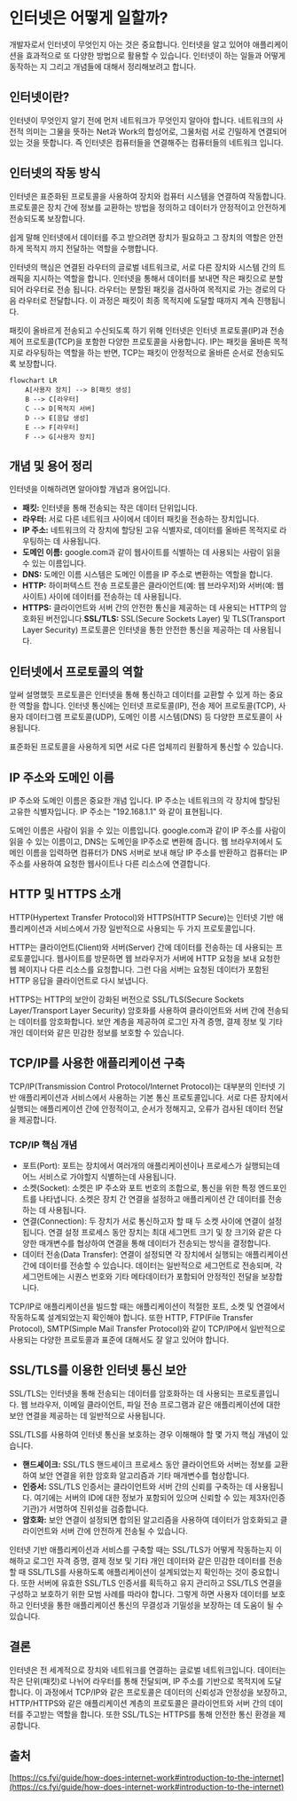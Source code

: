 # 인터넷은 어떻게 일할까?

개발자로서 인터넷이 무엇인지 아는 것은 중요합니다. 인터넷을 알고 있어야 애플리케이션을 효과적으로 또 다양한 방법으로 활용할 수 있습니다. 인터넷이 하는 일들과 어떻게 동작하는 지 그리고 개념들에 대해서 정리해보려고 합니다.

## 인터넷이란?

인터넷이 무엇인지 알기 전에 먼저 네트워크가 무엇인지 알아야 합니다. 네트워크의 사전적 의미는 그물을 뜻하는 Net과 Work의 합성어로, 그물처럼 서로 긴밀하게 연결되어 있는 것을 뜻합니다. 즉 인터넷은 컴퓨터들을 연결해주는 컴퓨터들의 네트워크 입니다.

## 인터넷의 작동 방식

인터넷은 표준화된 프로토콜을 사용하여 장치와 컴퓨터 시스템을 연결하여 작동합니다. 프로토콜은 장치 간에 정보를 교환하는 방법을 정의하고 데이터가 안정적이고 안전하게 전송되도록 보장합니다. 

쉽게 말해 인터넷에서 데이터를 주고 받으려면 장치가 필요하고 그 장치의 역할은 안전하게 목적지 까지 전달하는 역할을 수행합니다.

인터넷의 핵심은 연결된 라우터의 글로벌 네트워크로, 서로 다른 장치와 시스템 간의 트래픽을 지시하는 역할을 합니다. 인터넷을 통해서 데이터를 보내면 작은 패킷으로 분할되어 라우터로 전송 됩니다. 라우터는 분할된 패킷을 검사하여 목적지로 가는 경로의 다음 라우터로 전달합니다. 이 과정은 패킷이 최종 목적지에 도달할 때까지 계속 진행됩니다.

패킷이 올바르게 전송되고 수신되도록 하기 위해 인터넷은 인터넷 프로토콜(IP)과 전송 제어 프로토콜(TCP)을 포함한 다양한 프로토콜을 사용합니다. IP는 패킷을 올바른 목적지로 라우팅하는 역할을 하는 반면, TCP는 패킷이 안정적으로 올바른 순서로 전송되도록 보장합니다.

```mermaid
flowchart LR
    A[사용자 장치] --> B[패킷 생성]
    B --> C[라우터]
    C --> D[목적지 서버]
    D --> E[응답 생성]
    E --> F[라우터]
    F --> G[사용자 장치]
```

## 개념 및 용어 정리

인터넷을 이해하려면 알아야할 개념과 용어입니다.

- **패킷:** 인터넷을 통해 전송되는 작은 데이터 단위입니다.
- **라우터:** 서로 다른 네트워크 사이에서 데이터 패킷을 전송하는 장치입니다.
- **IP 주소:** 네트워크의 각 장치에 할당된 고유 식별자로, 데이터를 올바른 목적지로 라우팅하는 데 사용됩니다.
- **도메인 이름:** google.com과 같이 웹사이트를 식별하는 데 사용되는 사람이 읽을 수 있는 이름입니다.
- **DNS:** 도메인 이름 시스템은 도메인 이름을 IP 주소로 변환하는 역할을 합니다.
- **HTTP:** 하이퍼텍스트 전송 프로토콜은 클라이언트(예: 웹 브라우저)와 서버(예: 웹사이트) 사이에 데이터를 전송하는 데 사용됩니다.
- **HTTPS:** 클라이언트와 서버 간의 안전한 통신을 제공하는 데 사용되는 HTTP의 암호화된 버전입니다.**SSL/TLS:** SSL(Secure Sockets Layer) 및 TLS(Transport Layer Security) 프로토콜은 인터넷을 통한 안전한 통신을 제공하는 데 사용됩니다.

## **인터넷에서 프로토콜의 역할**

앞써 설명했듯 프로토콜은 인터넷을 통해 통신하고 데이터를 교환할 수 있게 하는 중요한 역할을 합니다. 인터넷 통신에는 인터넷 프로토콜(IP), 전송 제어 프로토콜(TCP), 사용자 데이터그램 프로토콜(UDP), 도메인 이름 시스템(DNS) 등 다양한 프로토콜이 사용됩니다.

표준화된 프로토콜을 사용하게 되면 서로 다른 업체끼리 원활하게 통신할 수 있습니다. 

## **IP 주소와 도메인 이름**

IP 주소와 도메인 이름은 중요한 개념 입니다. IP 주소는 네트워크의 각 장치에 할당된 고유한 식별자입니다. IP 주소는 "192.168.1.1" 와 같이 표현됩니다.

도메인 이름은 사람이 읽을 수 있는 이름입니다. google.com과 같이 IP 주소를 사람이 읽을 수 있는 이름이고, DNS는 도메인을 IP주소로 변환해 줍니다. 웹 브라우저에서 도메인 이름을 입력하면 컴퓨터가 DNS 서버로 보내 해당 IP 주소를 반환하고 컴퓨터는 IP 주소를 사용하여 요청한 웹사이트나 다른 리소스에 연결합니다.

## **HTTP 및 HTTPS 소개**

HTTP(Hypertext Transfer Protocol)와 HTTPS(HTTP Secure)는 인터넷 기반 애플리케이션과 서비스에서 가장 일반적으로 사용되는 두 가지 프로토콜입니다.

HTTP는 클라이언트(Client)와 서버(Server) 간에 데이터를 전송하는 데 사용되는 프로토콜입니다. 웹사이트를 방문하면 웹 브라우저가 서버에 HTTP 요청을 보내 요청한 웹 페이지나 다른 리소스를 요청합니다. 그런 다음 서버는 요청된 데이터가 포함된 HTTP 응답을 클라이언트로 다시 보냅니다.

HTTPS는 HTTP의 보안이 강화된 버전으로 SSL/TLS(Secure Sockets Layer/Transport Layer Security) 암호화를 사용하여 클라이언트와 서버 간에 전송되는 데이터를 암호화합니다. 보안 계층을 제공하여 로그인 자격 증명, 결제 정보 및 기타 개인 데이터와 같은 민감한 정보를 보호할 수 있습니다.

## **TCP/IP를 사용한 애플리케이션 구축**

TCP/IP(Transmission Control Protocol/Internet Protocol)는 대부분의 인터넷 기반 애플리케이션과 서비스에서 사용하는 기본 통신 프로토콜입니다. 서로 다른 장치에서 실행되는 애플리케이션 간에 안정적이고, 순서가 정해지고, 오류가 검사된 데이터 전달을 제공합니다. 

### TCP/IP 핵심 개념

- 포트(Port): 포트는 장치에서 여러개의 애플리케이션이나 프로세스가 실행되는데 어느 서비스로 가야할지 식별하는데 사용됩니다.
- 소켓(Socket): 소켓은 IP 주소와 포트 번호의 조합으로, 통신을 위한 특정 엔드포인트를 나타냅니다. 소켓은 장치 간 연결을 설정하고 애플리케이션 간 데이터를 전송하는 데 사용됩니다.
- 연결(Connection): 두 장치가 서로 통신하고자 할 때 두 소켓 사이에 연결이 설정됩니다. 연결 설정 프로세스 동안 장치는 최대 세그먼트 크기 및 창 크기와 같은 다양한 매개변수를 협상하여 연결을 통해 데이터가 전송되는 방식을 결정합니다.
- 데이터 전송(Data Transfer): 연결이 설정되면 각 장치에서 실행되는 애플리케이션 간에 데이터를 전송할 수 있습니다. 데이터는 일반적으로 세그먼트로 전송되며, 각 세그먼트에는 시퀀스 번호와 기타 메타데이터가 포함되어 안정적인 전달을 보장합니다.

TCP/IP로 애플리케이션을 빌드할 때는 애플리케이션이 적절한 포트, 소켓 및 연결에서 작동하도록 설계되었는지 확인해야 합니다. 또한 HTTP, FTP(File Transfer Protocol), SMTP(Simple Mail Transfer Protocol)와 같이 TCP/IP에서 일반적으로 사용되는 다양한 프로토콜과 표준에 대해서도 잘 알고 있어야 합니다. 

## **SSL/TLS를 이용한 인터넷 통신 보안**

SSL/TLS는 인터넷을 통해 전송되는 데이터를 암호화하는 데 사용되는 프로토콜입니다. 웹 브라우저, 이메일 클라이언트, 파일 전송 프로그램과 같은 애플리케이션에 대한 보안 연결을 제공하는 데 일반적으로 사용됩니다.

SSL/TLS를 사용하여 인터넷 통신을 보호하는 경우 이해해야 할 몇 가지 핵심 개념이 있습니다.

- **핸드셰이크:** SSL/TLS 핸드셰이크 프로세스 동안 클라이언트와 서버는 정보를 교환하여 보안 연결을 위한 암호화 알고리즘과 기타 매개변수를 협상합니다.
- **인증서:** SSL/TLS 인증서는 클라이언트와 서버 간의 신뢰를 구축하는 데 사용됩니다. 여기에는 서버의 ID에 대한 정보가 포함되어 있으며 신뢰할 수 있는 제3자(인증 기관)가 서명하여 진위성을 검증합니다.
- **암호화:** 보안 연결이 설정되면 합의된 알고리즘을 사용하여 데이터가 암호화되고 클라이언트와 서버 간에 안전하게 전송될 수 있습니다.

인터넷 기반 애플리케이션과 서비스를 구축할 때는 SSL/TLS가 어떻게 작동하는지 이해하고 로그인 자격 증명, 결제 정보 및 기타 개인 데이터와 같은 민감한 데이터를 전송할 때 SSL/TLS를 사용하도록 애플리케이션이 설계되었는지 확인하는 것이 중요합니다. 또한 서버에 유효한 SSL/TLS 인증서를 획득하고 유지 관리하고 SSL/TLS 연결을 구성하고 보호하기 위한 모범 사례를 따라야 합니다. 그렇게 하면 사용자 데이터를 보호하고 인터넷을 통한 애플리케이션 통신의 무결성과 기밀성을 보장하는 데 도움이 될 수 있습니다.

## 결론

인터넷은 전 세계적으로 장치와 네트워크를 연결하는 글로벌 네트워크입니다. 데이터는 작은 단위(패킷)로 나뉘어 라우터를 통해 전달되며, IP 주소를 기반으로 목적지에 도달합니다. 이 과정에서 TCP/IP와 같은 프로토콜은 데이터의 신뢰성과 안정성을 보장하고, HTTP/HTTPS와 같은 애플리케이션 계층의 프로토콜은 클라이언트와 서버 간의 데이터를 주고받는 역할을 합니다. 또한 SSL/TLS는 HTTPS를 통해 안전한 통신 환경을 제공합니다.

## 출처

[https://cs.fyi/guide/how-does-internet-work#introduction-to-the-internet](https://cs.fyi/guide/how-does-internet-work#introduction-to-the-internet)
